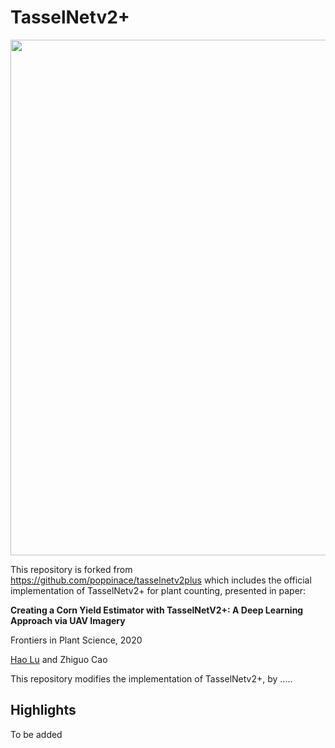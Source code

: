 # TasselNetv2+

<p align="center">
  <img src="plant_counting.png" width="825"/>
</p>

This repository is forked from https://github.com/poppinace/tasselnetv2plus which includes the official implementation of TasselNetv2+ for plant counting, presented in paper:

**Creating a Corn Yield Estimator with TasselNetV2+: A Deep Learning Approach via UAV Imagery**

Frontiers in Plant Science, 2020

[Hao Lu](https://sites.google.com/site/poppinace/) and Zhiguo Cao

This repository modifies the implementation of TasselNetv2+, by ..... 

## Highlights
To be added


